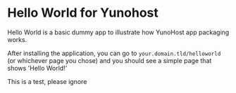 # Hello World for Yunohost

Hello World is a basic dummy app to illustrate how YunoHost app packaging works.

After installing the application, you can go to `your.domain.tld/helloworld` (or whichever page you chose) and you should see a simple page that shows 'Hello World!'

This is a test, please ignore

